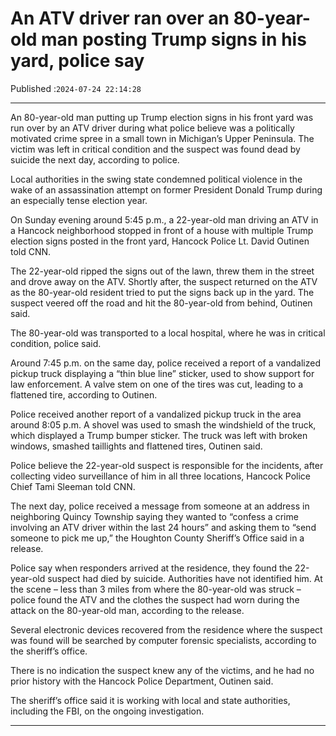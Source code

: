 # An ATV driver ran over an 80-year-old man posting Trump signs in his yard, police say

Published :`2024-07-24 22:14:28`

---

An 80-year-old man putting up Trump election signs in his front yard was run over by an ATV driver during what police believe was a politically motivated crime spree in a small town in Michigan’s Upper Peninsula. The victim was left in critical condition and the suspect was found dead by suicide the next day, according to police.

Local authorities in the swing state condemned political violence in the wake of an assassination attempt on former President Donald Trump during an especially tense election year.

On Sunday evening around 5:45 p.m., a 22-year-old man driving an ATV in a Hancock neighborhood stopped in front of a house with multiple Trump election signs posted in the front yard, Hancock Police Lt. David Outinen told CNN.

The 22-year-old ripped the signs out of the lawn, threw them in the street and drove away on the ATV. Shortly after, the suspect returned on the ATV as the 80-year-old resident tried to put the signs back up in the yard. The suspect veered off the road and hit the 80-year-old from behind, Outinen said.

The 80-year-old was transported to a local hospital, where he was in critical condition, police said.

Around 7:45 p.m. on the same day, police received a report of a vandalized pickup truck displaying a “thin blue line” sticker, used to show support for law enforcement. A valve stem on one of the tires was cut, leading to a flattened tire, according to Outinen.

Police received another report of a vandalized pickup truck in the area around 8:05 p.m. A shovel was used to smash the windshield of the truck, which displayed a Trump bumper sticker. The truck was left with broken windows, smashed taillights and flattened tires, Outinen said.

Police believe the 22-year-old suspect is responsible for the incidents, after collecting video surveillance of him in all three locations, Hancock Police Chief Tami Sleeman told CNN.

The next day, police received a message from someone at an address in neighboring Quincy Township saying they wanted to “confess a crime involving an ATV driver within the last 24 hours” and asking them to “send someone to pick me up,” the Houghton County Sheriff’s Office said in a release.

Police say when responders arrived at the residence, they found the 22-year-old suspect had died by suicide. Authorities have not identified him. At the scene – less than 3 miles from where the 80-year-old was struck – police found the ATV and the clothes the suspect had worn during the attack on the 80-year-old man, according to the release.

Several electronic devices recovered from the residence where the suspect was found will be searched by computer forensic specialists, according to the sheriff’s office.

There is no indication the suspect knew any of the victims, and he had no prior history with the Hancock Police Department, Outinen said.

The sheriff’s office said it is working with local and state authorities, including the FBI, on the ongoing investigation.

---

